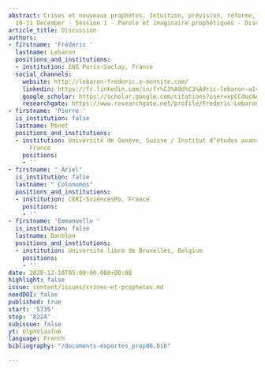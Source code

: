 ```yaml
---
abstract: Crises et nouveaux prophètes. Intuition, prévision, réforme, Paris IAS,
  10-11 December - Session 1 - Parole et imaginaire prophétiques - Discussion
article_title: Discussion
authors:
- firstname: 'Frédéric '
  lastname: Lebaron
  positions_and_institutions:
  - institution: ENS Paris-Saclay, France
  social_channels:
    website: http://lebaron-frederic.e-monsite.com/
    linkedin: https://fr.linkedin.com/in/fr%C3%A9d%C3%A9ric-lebaron-a1459038
    google_scholar: https://scholar.google.com/citations?user=xpCCducAAAAJ&hl=en
    researchgate: https://www.researchgate.net/profile/Frederic-Lebaron
- firstname: 'Pierre '
  is_institution: false
  lastname: Pénet
  positions_and_institutions:
  - institution: Université de Genève, Suisse / Institut d’études avancées de Paris,
      France
    positions:
    - ''
- firstname: " Ariel"
  is_institution: false
  lastname: " Colonomos"
  positions_and_institutions:
  - institution: CERI-SciencesPo, France
    positions:
    - ''
- firstname: 'Emmanuelle '
  is_institution: false
  lastname: Danblon
  positions_and_institutions:
  - institution: Université libre de Bruxelles, Belgium
    positions:
    - ''
date: 2020-12-10T05:00:00.000+00:00
highlight: false
issue: content/issues/crises-et-prophetes.md
needDOI: false
published: true
start: '5735'
stop: '8224'
subissue: false
yt: 6lphVlaalnA
language: French
bibliography: "/documents-exportes_prop06.bib"

---
```

<Youtube yt="6lphVlaalnA" caption="Discussion" start="5735" stop="8224"></Youtube>
